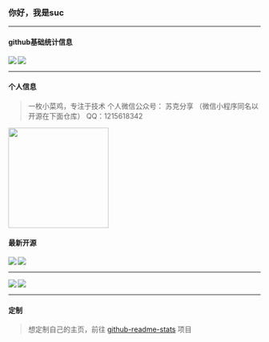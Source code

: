 ### 你好，我是suc

----

#### github基础统计信息
<a href="https://github.com/wangsrGit119">
  <img align="left" src="https://github-readme-stats.vercel.app/api?username=wangsrGit119&count_private=true&show_icons=true&theme=radical" />
</a>

<a href="https://github.com/wangsrGit119">
  <img align="center" src="https://github-readme-stats.vercel.app/api/top-langs/?username=wangsrGit119&layout=compact" />
</a>


----

#### 个人信息
> 一枚小菜鸡，专注于技术
> 个人微信公众号： 苏克分享  （微信小程序同名以开源在下面仓库）
> QQ：1215618342 

<a href="https://github.com/wangsrGit119">
  <img align="center" height="200px" src="https://cdn.jsdelivr.net/gh/wangsrGit119/wangsr-image-bucket/img-article/photo-1596492784531-6e6eb5ea9993.jpg" />
</a>

#### 最新开源

<a href="https://github.com/wangsrGit119/suc-chat-bandend">
  <img align="left"  src="https://github-readme-stats.vercel.app/api/pin/?username=wangsrGit119&repo=suc-chats-bandend&theme=radical" />
</a>

<a href="https://github.com/wangsrGit119/suc-love-chat">
  <img align="center"  src="https://github-readme-stats.vercel.app/api/pin/?username=wangsrGit119&repo=suc-love-chat&theme=radical" />
</a>

----

<a href="https://github.com/wangsrGit119/wx-suc-blog">
  <img align="left"  src="https://github-readme-stats.vercel.app/api/pin/?username=wangsrGit119&repo=wx-sucs-blog&theme=radical" />
</a>

<a href="https://github.com/wangsrGit119/audio-translate">
  <img align="center" src="https://github-readme-stats.vercel.app/api/pin/?username=wangsrGit119&repo=audio-translate&theme=radical" />
</a>


----

#### 定制

> 想定制自己的主页，前往 [github-readme-stats](https://github.com/anuraghazra/github-readme-stats/blob/master/readme_cn.md) 项目
